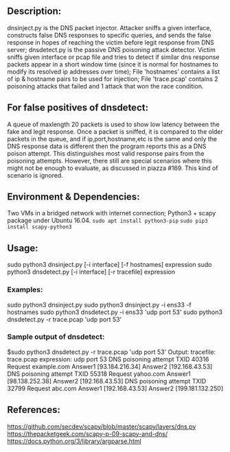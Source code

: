 ## Description:
dnsinject.py is the DNS packet injector. Attacker sniffs a given interface, constructs false DNS responses to specific queries, and sends the false response in hopes of reaching the victim before legit response from DNS server; 
dnsdetect.py is the passive DNS poisoning attack detector. Victim sniffs given interface or pcap file and tries to detect if similar dns response packets appear in a short window time (since it is normal for hostnames to modify its resolved ip addresses over time);
File 'hostnames' contains a list of ip & hostname pairs to be used for injection;
File 'trace.pcap' contains 2 poisoning attacks that failed and 1 attack that won the race condition.

## For false positives of dnsdetect:
A queue of maxlength 20 packets is used to show low latency between the fake and legit response. Once a packet is sniffed, it is compared to the older packets in the queue, and if ip,port,hostname,etc is the same and only the DNS response data is different then the program reports this as a DNS poison attempt. This distinguishes most valid response pairs from the poisoning attempts. However, there still are special scenarios where this might not be enough to evaluate, as discussed in piazza #169. This kind of scenario is ignored.

## Environment & Dependencies:
Two VMs in a bridged network with internet connection;
Python3 + scapy package under Ubuntu 16.04.
`sudo apt install python3-pip`
`sudo pip3 install scapy-python3`

## Usage:
sudo python3 dnsinject.py [-i interface] [-f hostnames] expression
sudo python3 dnsdetect.py [-i interface] [-r tracefile] expression
### Examples:
sudo python3 dnsinject.py
sudo python3 dnsinject.py -i ens33 -f hostnames 
sudo python3 dnsdetect.py -i ens33 'udp port 53'
sudo python3 dnsdetect.py -r trace.pcap 'udp port 53'

### Sample output of dnsdetect:
$sudo python3 dnsdetect.py -r trace.pcap 'udp port 53'
Output:
tracefile: trace.pcap
expression: udp port 53
DNS poisoning attempt
TXID 40316 Request example.com
Answer1 [93.184.216.34]
Answer2 [192.168.43.53]
DNS poisoning attempt
TXID 55318 Request yahoo.com
Answer1 [98.138.252.38]
Answer2 [192.168.43.53]
DNS poisoning attempt
TXID 32799 Request abc.com
Answer1 [192.168.43.53]
Answer2 [199.181.132.250]

## References:
https://github.com/secdev/scapy/blob/master/scapy/layers/dns.py
https://thepacketgeek.com/scapy-p-09-scapy-and-dns/
https://docs.python.org/3/library/argparse.html
